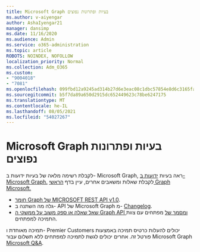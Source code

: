 ```yaml
---
title: Microsoft Graph בעיות ופתרונות נפוצים
ms.author: v-aiyengar
author: AshaIyengar21
manager: dansimp
ms.date: 11/16/2020
ms.audience: Admin
ms.service: o365-administration
ms.topic: article
ROBOTS: NOINDEX, NOFOLLOW
localization_priority: Normal
ms.collection: Adm_O365
ms.custom:
- "9004018"
- "7081"
ms.openlocfilehash: 099fbd12a9245ad314b27d6e3eac08c1dbc57854e8d6c3165fac81141d83bde6
ms.sourcegitcommit: b5f7da89a650d2915dc652449623c78be6247175
ms.translationtype: MT
ms.contentlocale: he-IL
ms.lasthandoff: 08/05/2021
ms.locfileid: "54027267"
---
```

# <a name="microsoft-graph-common-issues-and-resolutions"></a>Microsoft Graph בעיות ופתרונות נפוצים

לקבלת רשימה מלאה של בעיות ידועות ב- Microsoft Graph, ראה בעיות [ידועות ב- Microsoft Graph.](https://docs.microsoft.com/graph/known-issues) לקבלת שאלות ומשאבים אחרים, עיין בדף [הראשי Graph Microsoft.](https://docs.microsoft.com/graph/)

- [חומר Graph של MICROSOFT REST API v1.0](https://docs.microsoft.com/graph/api/overview?toc=.%2Fref%2Ftoc.json&view=graph-rest-1.0).
- גלה מה השתנה ב- API של Microsoft Graph מ- [Changelog](https://docs.microsoft.com/graph/changelog). 
- [שאל שאלה או ספק משוב על ממשקי ה Graph API ומסמך של](https://aka.ms/GraphDeveloperSupport) מפתחים עם צוות התמיכה למפתחים.

תמיכה מאוחדת ו- Premier Customers יכולים להעלות כרטיס תמיכה באמצעות פורטל זה. אחרים יכולים לגשת לתמיכה למפתחים ללא תשלום עבור Microsoft Graph [Microsoft Q&A](https://aka.ms/AskGraph).
